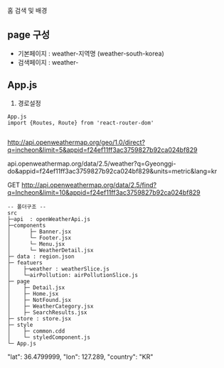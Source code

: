 홈
검색 및 배경


## page 구성
 - 기본페이지 : weather-지역명 (weather-south-korea)
 - 검색페이지 : weather-


## App.js
 1. 경로설정


```
App.js
import {Routes, Route} from 'react-router-dom'


```

http://api.openweathermap.org/geo/1.0/direct?q=incheon&limit=5&appid=f24ef11ff3ac3759827b92ca024bf829


api.openweathermap.org/data/2.5/weather?q=Gyeonggi-do&appid=f24ef11ff3ac3759827b92ca024bf829&units=metric&lang=kr


GET http://api.openweathermap.org/data/2.5/find?q=Incheon&limit=10&appid=f24ef11ff3ac3759827b92ca024bf829


```
-- 폴더구조 --
src
├─api  : openWeatherApi.js
├─components 
│      ├─ Banner.jsx
│      └─ Footer.jsx
│      └─ Menu.jsx
│      └─ WeatherDetail.jsx
├─ data : region.json
├─ featuers
│    ├─weather : weatherSlice.js
│    └─airPollution: airPollutionSlice.js
├─ page
│    ├─ Detail.jsx
│    ├─ Home.jsx
│    ├─ NotFound.jsx
│    ├─ WeatherCategory.jsx
│    ├─ SearchResults.jsx
├─ store : store.jsx
├─ style
│    ├─ common.cdd
│    └─ styledComponent.js
└─ App.js
```



"lat": 36.4799999,
"lon": 127.289,
"country": "KR"